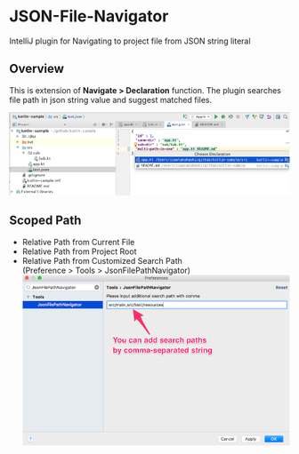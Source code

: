 # JSON-File-Navigator
IntelliJ plugin for Navigating to project file from JSON string literal

## Overview
This is extension of **Navigate > Declaration** function.
The plugin searches file path in json string value and suggest matched files.

![screen_shot.png](images/screen_shot.png)

## Scoped Path
- Relative Path from Current File
- Relative Path from Project Root
- Relative Path from Customized Search Path  
  (Preference > Tools > JsonFilePathNavigator)
![screen_shot_preference](images/screen_shot_preference.png)